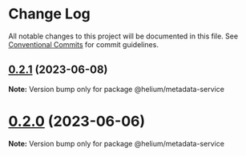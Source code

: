 # Change Log

All notable changes to this project will be documented in this file.
See [Conventional Commits](https://conventionalcommits.org) for commit guidelines.

## [0.2.1](https://github.com/HeliumFoundation/helium-program-libary/compare/v0.1.5...v0.2.1) (2023-06-08)

**Note:** Version bump only for package @helium/metadata-service





# [0.2.0](https://github.com/HeliumFoundation/helium-program-libary/compare/v0.1.5...v0.2.0) (2023-06-06)

**Note:** Version bump only for package @helium/metadata-service
